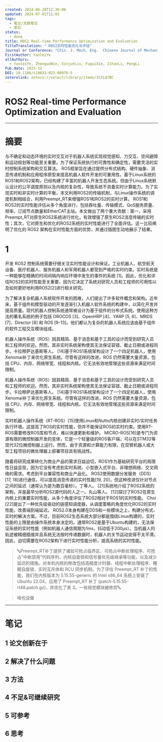 ```yaml
---
created: 2024-06-28T12:30:00
updated: 2024-07-01T11:03
tags:
  - 笔记/文献笔记
  - 笔记
status:
  - done
title: ROS2 Real-time Performance Optimization and Evaluation
TitleTranslation: " ROS2实时性能优化与评估"
Journal or Conference: "Chin. J. Mech. Eng.  Chinese Journal of Mechanical Engineering "
FirstAuthor: YanleiYe
allAuthors:
  - YanleiYe, ZhenguoNie, XinjunLiu, FuguiXie, ZihaoLi, PengLi
Pub.date: 2023-12
DOI: 10.1186/s10033-023-00976-5
zoterolink: zotero://select/library/items/ICFLQ7BC
---
```



# ROS2 Real-time Performance Optimization and Evaluation
---

# 摘要
与不确定和动态环境的实时交互对于机器人系统实现视觉感知、力交互、空间避障和运动规划等功能至关重要。为了保证系统执行的可靠性和确定性，需要灵活的实时控制系统架构和交互算法。 ROS框架旨在通过提供分布式结构、硬件抽象、消息传递机制和应用程序原型来提高机器人软件开发的可重用性。基于Linux系统的ROS1和ROS2架构，已经构建了丰富的机器人开发生态系统。但由于Linux系统默认设计的公平调度原则以及内核的复杂性，导致系统不具备实时计算能力。为了实现实时和非实时计算的平衡，本文利用ROS2的传输机制，与Linux操作系统的调度机制相结合，利用Preempt_RT来增强ROS1和ROS2的实时计算。 ROS1和ROS2的实时性能评估从多个角度进行，包括吞吐量、传输模式、QoS服务质量、频率、订阅节点数量和EtherCAT主站。本文做出了两个重大贡献：第一，采用Preempt_RT对原生ROS2系统进行优化，有效增强了原生ROS2消息传输的实时性；其次，它对原生和优化的ROS2系统的实时性能进行了全面评估。这一比较阐明了优化的 ROS2 架构在实时性能方面的优势，并通过插图生动地展示了结果。

# 1
开发 ROS2 控制系统需要仔细关注实时性能设计和保证。工业机器人、航空航天设备、医疗机器人、服务机器人和军用机器人都受到严格的实时约束。实时系统是一种能够在精确的时间间隔内响应环境中发生的事件的系统 [1]。因此，优化和评估ROS2的实时性能至关重要，因为它决定了系统对研究人员和工程师的可用性以及如何更好地利用ROS2[2]进行相关研究。

为了解决复杂机器人系统软件开发的困难，人们提出了许多软件概念和架构。近年来，基于组件和模型驱动的开发逐渐引入机器人软件系统的构建中，以简化开发并提高质量。现代机器人控制系统通常被设计为基于组件的分布式系统。使用这种方法的著名系统的例子包括 OROCOS [3]、OpenHRP [4]、YARP [5, 6]、MRDS [7]、Director [8] 和 ROS [9-13]。他们都认为复杂的机器人系统应该由基于组件的软件工程交互模块组成。

机器人操作系统（ROS）因其精简、基于消息和基于工具的设计而受到研究人员和工程师的欢迎。然而，其非实时系统架构使其无法保证容错、截止日期或进程同步。卡拉穆萨达基斯等人。 [14]基于ROS1系统架构设计了一个四足机器人，使用Xenomai补丁来优化原生系统。尽管有这样的改进，ROS 仍然需要大量资源，包括 CPU、内存、网络带宽、线程和内核。它无法有效地管理这些资源来满足时间限制。

机器人操作系统（ROS）因其精简、基于消息和基于工具的设计而受到研究人员和工程师的欢迎。然而，其非实时系统架构使其无法保证容错、截止日期或进程同步。卡拉穆萨达基斯等人。 [14]基于ROS1系统架构设计了一个四足机器人，使用Xenomai补丁来优化原生系统。尽管有这样的改进，ROS 仍然需要大量资源，包括 CPU、内存、网络带宽、线程和内核。它无法有效地管理这些资源来满足时间限制。

实时机器人操作系统（RT-ROS）[15]使用Linux和Nuttx内核创建非实时/实时任务执行环境。这提高了ROS的实时性能，但并不能保证ROS的实时约束。使用RT-ROS需要修改ROS库和节点，难以快速更新和维护。 MICRO-ROS[16]是专门为资源有限的微控制器开发的变体，它是一个轻量级的ROS客户端，可以在STM32等现代32位微控制器上运行。然而，由于资源和计算能力有限，在双臂机器人或大型工程项目的微处理器上部署项目具有挑战性。


随着将研究成果转化为商业产品的需求日益迫切，ROS1作为基础研究平台的局限性日益显现，因为它没有考虑到实时系统、小型嵌入式平台、非理想网络、交叉网络的需求。考虑到平台兼容性和商业产品化。 ROS2使用数据分发服务（DDS）[17, 18]进行通信，可以提高消息传递的实时性能[19, 20]，但这种改进仅针对节点之间的延迟（通常认为是为数百毫秒）。丁等人。 [21]系统地介绍了ROS2系统的架构，并是最早分析ROS2源代码的人之一。丸山等人。 [12]探讨了ROS2在原生内核上的重要实时性能，从多个角度评估了ROS2相对于ROS1的实时性能。 Choi [22]提出了一种优先级驱动的链感知调度器，从调度策略的角度优化ROS2的实时性能，改善端到端延迟。 ROS2.0本身构建在DDS和一些模块之上，构建分布式、实时的解决方案。不过，目前ROS2生态系统大部分都是围绕Linux构建的，实时性能的上限是由操作系统本身决定的。通常ROS2是基于Ubuntu构建的，无法保证系统的实时性能（例如机器人通信周期为1ms，抖动低于200μs）。当机器人的轨迹被精细插值并且系统无法按时传递数据时，机器人的关节运动变得不太平滑。因此，迫切需要在ROS2架构下进行实时性能分析，提高系统的实时性能。



> 🔤Preempt_RT补丁提供了诸如可抢占临界区、可抢占中断处理程序、可抢占“中断禁用”代码序列、内核自旋锁和信号量优先级继承等功能，以及减少延迟的措施。对本机内核的修改包括高精度计时器、线程中断处理程序、睡眠自旋锁、实时互斥体和 RCU 同步机制。为了评估 Preempt_RT 补丁的性能，我们在内核版本为 5.15.55-generic 的 Intel x86_64 系统上安装了 Ubuntu 22.04，应用了 Preempt_RT 补丁 (patch-5.15.55-rt48.patch.gz)，并优化了表 3。一些视觉模块被修剪🔤

> 啥也没做
> 
***

# 笔记

## 1 论文创新在于

## 2 解决了什么问题

## 3 方法

## 4 不足&可继续研究

## 5 可参考

## 6 思考
